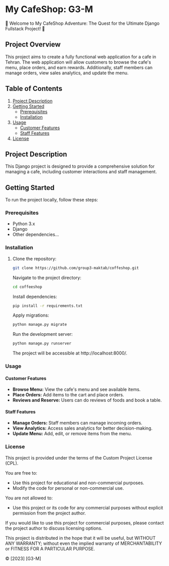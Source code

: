 # My CafeShop: G3-M

🌟 Welcome to My CafeShop Adventure: The Quest for the Ultimate Django Fullstack Project! 🌟

## Project Overview

This project aims to create a fully functional web application for a cafe in Tehran. The web application will allow customers to browse the cafe's menu, place orders, and earn rewards. Additionally, staff members can manage orders, view sales analytics, and update the menu.

## Table of Contents

1. [Project Description](#project-description)
2. [Getting Started](#getting-started)
   - [Prerequisites](#prerequisites)
   - [Installation](#installation)
3. [Usage](#usage)
   - [Customer Features](#customer-features)
   - [Staff Features](#staff-features)
4. [License](#license)

## Project Description

This Django project is designed to provide a comprehensive solution for managing a cafe, including customer interactions and staff management.

## Getting Started

To run the project locally, follow these steps:

### Prerequisites

- Python 3.x
- Django
- Other dependencies...

### Installation

1. Clone the repository:

   ```bash
   git clone https://github.com/group3-maktab/coffeshop.git
   ```
   Navigate to the project directory:

   ```bash
   cd coffeeshop
   ```
   
   Install dependencies:

   ```bash
   pip install -r requirements.txt
   ```
   Apply migrations:
   
   ```bash
   python manage.py migrate
   ```

   Run the development server:
   
   ```bash
   python manage.py runserver
   ```
   The project will be accessible at http://localhost:8000/.


### Usage

#### Customer Features

- **Browse Menu:** View the cafe's menu and see available items.
- **Place Orders:** Add items to the cart and place orders.
- **Reviews and Reserve:** Users can do reviews of foods and book a table.

#### Staff Features

- **Manage Orders:** Staff members can manage incoming orders.
- **View Analytics:** Access sales analytics for better decision-making.
- **Update Menu:** Add, edit, or remove items from the menu.

### License

This project is provided under the terms of the Custom Project License (CPL).

You are free to:
- Use this project for educational and non-commercial purposes.
- Modify the code for personal or non-commercial use.

You are not allowed to:
- Use this project or its code for any commercial purposes without explicit permission from the project author.

If you would like to use this project for commercial purposes, please contact the project author to discuss licensing options.

This project is distributed in the hope that it will be useful, but WITHOUT ANY WARRANTY; without even the implied warranty of MERCHANTABILITY or FITNESS FOR A PARTICULAR PURPOSE.


© [2023] [G3-M]
